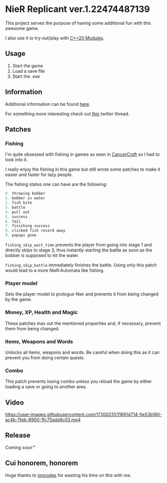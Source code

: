 # NieR Replicant ver.1.22474487139

This project serves the purpose of having some additional fun with this awesome game.

I also use it to try-out/play with [C++20 Modules](https://en.cppreference.com/w/cpp/language/modules).

## Usage

1. Start the game
2. Load a save file
3. Start the .exe

## Information

Additional information can be found [here](Information).

For something more interesting check out [this](https://twitter.com/layle_ctf/status/1388508172084776961) twitter thread.

## Patches

### Fishing

I'm quite obsessed with fishing in games as seen in [CancerCraft](https://github.com/Acurisu/CancerCraft) so I had to look into it.

I really enjoy the fishing in this game but still wrote some patches to make it easier and faster for lazy people.

The fishing states one can have are the following:

```c++
0. throwing bobber
1. bobber in water
2. fish bite
3. battle
4. pull out
5. success
6. fail
7. finishing success
8. clicked fish record away
9. popups gone
```

`fishing_skip_wait_time` prevents the player from going into stage 1 and directly skips to stage 3, thus instantly starting the battle as soon as the bobber is supposed to hit the water.

`fishing_skip_battle` immediately finishes the battle. Using only this patch would lead to a more NieR:Automata like fishing.

### Player model

Sets the player model to prologue Nier and prevents it from being changed by the game.

### Money, XP, Health and Magic

These patches max out the mentioned properties and, if necessary, prevent them from being changed.

### Items, Weapons and Words

Unlocks all items, weapons and words. Be careful when doing this as it can prevent you from doing certain quests.

### Combo

This patch prevents losing combo unless you reload the game by either loading a save or going to another area.

## Video

https://user-images.githubusercontent.com/17300231/116914714-5e53b180-ac4b-11eb-8900-1fc75ada9c03.mp4

## Release

_Coming soon™_

## Cui honorem, honorem

Huge thanks to [ioncodes](https://github.com/ioncodes) for wasting his time on this with me.
